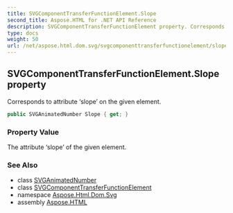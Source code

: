 ```yaml
---
title: SVGComponentTransferFunctionElement.Slope
second_title: Aspose.HTML for .NET API Reference
description: SVGComponentTransferFunctionElement property. Corresponds to attribute slope on the given element
type: docs
weight: 50
url: /net/aspose.html.dom.svg/svgcomponenttransferfunctionelement/slope/
---
```

## SVGComponentTransferFunctionElement.Slope property

Corresponds to attribute ‘slope’ on the given element.

```csharp
public SVGAnimatedNumber Slope { get; }
```

### Property Value

The attribute ‘slope’ of the given element.

### See Also

* class [SVGAnimatedNumber](../../../aspose.html.dom.svg.datatypes/svganimatednumber/)
* class [SVGComponentTransferFunctionElement](../)
* namespace [Aspose.Html.Dom.Svg](../../svgcomponenttransferfunctionelement/)
* assembly [Aspose.HTML](../../../)
